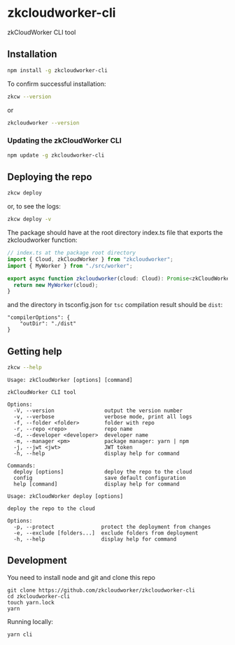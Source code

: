 # zkcloudworker-cli

zkCloudWorker CLI tool

## Installation

```sh
npm install -g zkcloudworker-cli
```

To confirm successful installation:

```sh
zkcw --version
```

or

```sh
zkcloudworker --version
```

### Updating the zkCloudWorker CLI

```sh
npm update -g zkcloudworker-cli
```

## Deploying the repo

```sh
zkcw deploy
```

or, to see the logs:

```sh
zkcw deploy -v
```

The package should have at the root directory index.ts file that exports the zkcloudworker function:

```typescript
// index.ts at the package root directory
import { Cloud, zkCloudWorker } from "zkcloudworker";
import { MyWorker } from "./src/worker";

export async function zkcloudworker(cloud: Cloud): Promise<zkCloudWorker> {
  return new MyWorker(cloud);
}
```

and the directory in tsconfig.json for `tsc` compilation result should be `dist`:

```
"compilerOptions": {
    "outDir": "./dist"
}
```

## Getting help

```sh
zkcw --help
```

```
Usage: zkCloudWorker [options] [command]

zkCloudWorker CLI tool

Options:
  -V, --version                output the version number
  -v, --verbose                verbose mode, print all logs
  -f, --folder <folder>        folder with repo
  -r, --repo <repo>            repo name
  -d, --developer <developer>  developer name
  -m, --manager <pm>           package manager: yarn | npm
  -j, --jwt <jwt>              JWT token
  -h, --help                   display help for command

Commands:
  deploy [options]             deploy the repo to the cloud
  config                       save default configuration
  help [command]               display help for command
```

```
Usage: zkCloudWorker deploy [options]

deploy the repo to the cloud

Options:
  -p, --protect               protect the deployment from changes
  -e, --exclude [folders...]  exclude folders from deployment
  -h, --help                  display help for command
```

## Development

You need to install node and git
and clone this repo

```
git clone https://github.com/zkcloudworker/zkcloudworker-cli
cd zkcloudworker-cli
touch yarn.lock
yarn
```

Running locally:

```
yarn cli
```
